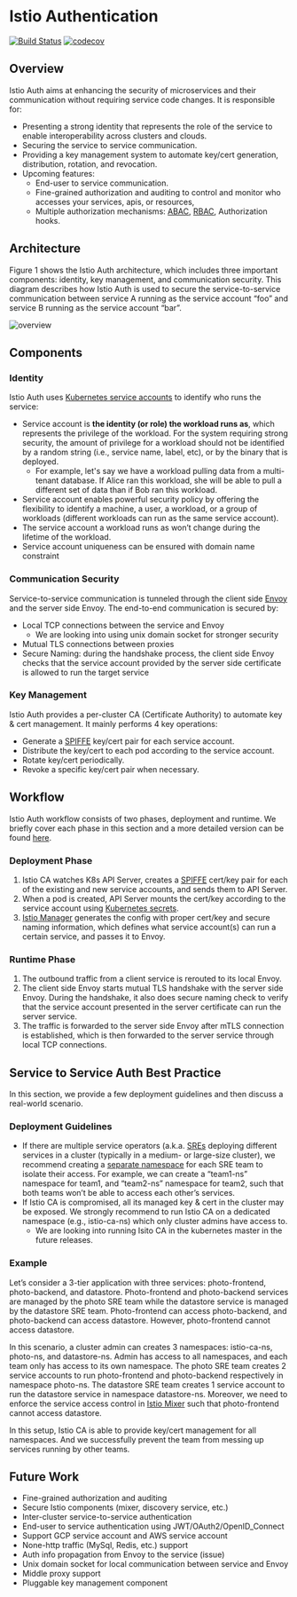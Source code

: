 # Istio Authentication

[![Build Status](https://travis-ci.org/istio/auth.svg?branch=master)](https://travis-ci.org/istio/auth)
[![codecov](https://codecov.io/gh/istio/auth/branch/master/graph/badge.svg)](https://codecov.io/gh/istio/auth)

## Overview

Istio Auth aims at enhancing the security of microservices and their communication without requiring service code changes. It is responsible for:
- Presenting a strong identity that represents the role of the service to enable interoperability across clusters and clouds.
- Securing the service to service communication.
- Providing a key management system to automate key/cert generation, distribution, rotation, and revocation.
- Upcoming features:
  - End-user to service communication.
  - Fine-grained authorization and auditing to control and monitor who accesses your services, apis, or resources, 
  - Multiple authorization mechanisms: [ABAC](https://en.wikipedia.org/wiki/Attribute-Based_Access_Control), [RBAC](https://en.wikipedia.org/wiki/Role-based_access_control), Authorization hooks.

## Architecture
Figure 1 shows the Istio Auth architecture, which includes three important components: identity, key management, and communication security. This diagram describes how Istio Auth is used to secure the service-to-service communication between service A running as the service account “foo” and service B running as the service account “bar”.

![overview](https://cdn.rawgit.com/istio/auth/master/overview.svg)

## Components

### Identity

Istio Auth uses [Kubernetes service accounts](https://kubernetes.io/docs/tasks/configure-pod-container/configure-service-account/) to identify who runs the service:
- Service account is **the identity (or role) the workload runs as**, which represents the privilege of the workload. For the system requiring strong security, the amount of privilege for a workload should not be identified by a random string (i.e., service name, label, etc), or by the binary that is deployed.
  - For example, let's say we have a workload pulling data from a multi-tenant database. If Alice ran this workload, she will be able to pull a different set of data than if Bob ran this workload. 
- Service account enables powerful security policy by offering the flexibility to identify a machine, a user, a workload, or a group of workloads (different workloads can run as the same service account).
- The service account a workload runs as won’t change during the lifetime of the workload.
- Service account uniqueness can be ensured with domain name constraint

### Communication Security
Service-to-service communication is tunneled through the client side [Envoy](https://lyft.github.io/envoy/) and the server side Envoy. The end-to-end communication is secured by:
- Local TCP connections between the service and Envoy
  - We are looking into using unix domain socket for stronger security
- Mutual TLS connections between proxies
- Secure Naming: during the handshake process, the client side Envoy checks that the service account provided by the server side certificate is allowed to run the target service

### Key Management
Istio Auth provides a per-cluster CA (Certificate Authority) to automate key & cert management. It mainly performs 4 key operations:
- Generate a [SPIFFE](spiffe.github.io/docs/svid) key/cert pair for each service account.
- Distribute the key/cert to each pod according to the service account.
- Rotate key/cert periodically. 
- Revoke a specific key/cert pair when necessary.

## Workflow 
Istio Auth workflow consists of two phases, deployment and runtime. We briefly cover each phase in this section and a more detailed version can be found [here](https://docs.google.com/document/d/1spoQ9MIb7ABFDdFzlFITczCbH_AHO3RXSgLLeXAYIJU/edit).

### Deployment Phase
1. Istio CA watches K8s API Server, creates a [SPIFFE](spiffe.github.io/docs/svid) cert/key pair for each of the existing and new service accounts, and sends them to API Server. 
2. When a pod is created, API Server mounts the cert/key according to the service account using [Kubernetes secrets](https://kubernetes.io/docs/concepts/configuration/secret/).
3. [Istio Manager](https://github.com/istio/manager/blob/master/doc/design.md) generates the config with proper cert/key and secure naming information, which defines what service account(s) can run a certain service, and passes it to Envoy. 

### Runtime Phase
1. The outbound traffic from a client service is rerouted to its local Envoy. 
2. The client side Envoy starts mutual TLS handshake with the server side Envoy. During the handshake, it also does secure naming check to verify that the service account presented in the server certificate can run the server service. 
3. The traffic is forwarded to the server side Envoy after mTLS connection is established, which is then forwarded to the server service through local TCP connections.

## Service to Service Auth Best Practice
In this section, we provide a few deployment guidelines and then discuss a real-world scenario. 

### Deployment Guidelines
- If there are multiple service operators (a.k.a. [SREs](https://en.wikipedia.org/wiki/Site_reliability_engineering) deploying different services in a cluster (typically in a medium- or large-size cluster), we recommend creating a [separate namespace](https://kubernetes.io/docs/tasks/administer-cluster/namespaces-walkthrough/) for each SRE team to isolate their access. For example, we can create a “team1-ns” namespace for team1, and “team2-ns” namespace for team2, such that both teams won’t be able to access each other’s services.
- If Istio CA is compromised, all its managed key & cert in the cluster may be exposed. We strongly recommend to run Istio CA on a dedicated namespace (e.g., istio-ca-ns) which only cluster admins have access to.
  - We are looking into running Isito CA in the kubernetes master in the future releases.
  
### Example
Let’s consider a 3-tier application with three services: photo-frontend, photo-backend, and datastore. Photo-frontend and photo-backend services are managed by the photo SRE team while the datastore service is managed by the datastore SRE team. Photo-frontend can access photo-backend, and photo-backend can access datastore. However, photo-frontend cannot access datastore.
 
In this scenario, a cluster admin can creates 3 namespaces: istio-ca-ns, photo-ns, and datastore-ns. Admin has access to all namespaces, and each team only has access to its own namespace. The photo SRE team creates 2 service accounts to run photo-frontend and photo-backend respectively in namespace photo-ns. The datastore SRE team creates 1 service account to run the datastore service in namespace datastore-ns. Moreover, we need to enforce the service access control in [Istio Mixer](https://github.com/istio/mixer) such that photo-frontend cannot access datastore.
 
In this setup, Istio CA is able to provide key/cert management for all namespaces. And we successfully prevent the team from messing up services running by other teams.

## Future Work
- Fine-grained authorization and auditing
- Secure Istio components (mixer, discovery service, etc.)
- Inter-cluster service-to-service authentication
- End-user to service authentication using JWT/OAuth2/OpenID_Connect
- Support GCP service account and AWS service account
- None-http traffic (MySql, Redis, etc.) support
- Auth info propagation from Envoy to the service (issue)
- Unix domain socket for local communication between service and Envoy
- Middle proxy support
- Pluggable key management component
